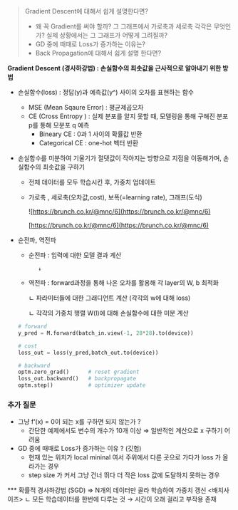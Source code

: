 > Gradient Descent에 대해서 쉽게 설명한다면?
> 
> - 왜 꼭 Gradient를 써야 할까? 그 그래프에서 가로축과 세로축 각각은 무엇인가? 실제 상황에서는 그 그래프가 어떻게 그려질까?
> - GD 중에 때때로 Loss가 증가하는 이유는?
> - Back Propagation에 대해서 쉽게 설명 한다면?

**Gradient Descent (경사하강법) : 손실함수의 최솟값을 근사적으로 알아내기 위한 방법**

- 손실함수(loss) : 정답(y)과 예측값(y^) 사이의 오차를 표현하는 함수
    - MSE (Mean Sqaure Error) : 평균제곱오차
    - CE (Cross Entropy ) : 실제 분포를 알지 못할 때, 모델링을 통해 구해진 분포 p를 통해 모분포 q 예측
        - Bineary CE :  0과 1 사이의 확률값 반환
        - Categorical CE : one-hot 벡터 반환
    
- 손실함수를 미분하여 기울기가 절댓값이 작아지는 방향으로 지점을 이동해가며, 손실함수의 최솟값을 구하기
    - 전체 데이터를 모두 학습시킨 후, 가중치 업데이트
    - 가로축 , 세로축(오차값,cost), 보폭(=learning rate), 그래프(도식)
        
        ![[https://brunch.co.kr/@mnc/6](https://brunch.co.kr/@mnc/6)  ](https://s3-us-west-2.amazonaws.com/secure.notion-static.com/72950149-6b2f-4242-aa20-1322645a0519/Untitled.png)
        
        [https://brunch.co.kr/@mnc/6](https://brunch.co.kr/@mnc/6)  
        

- 순전파, 역전파
    - 순전파 : 입력에 대한 모델 결과 계산
        
             ↓  
        
    - 역전파 :  forward과정을 통해 나온 오차를 활용해 각 layer의 W, b 최적화
        
        ㄴ 파라미터들에 대한 그래디언트 계산 (각각의 w에 대해 loss)
        
        ㄴ 각각의 가중치 행렬 W(l)에 대해 손실함수에 대한 미분 계산
    
    ```python
    # forward 
    y_pred = M.forward(batch_in.view(-1, 28*28).to(device))
    
    # cost
    loss_out = loss(y_pred,batch_out.to(device))
    
    # backward
    optm.zero_grad()      # reset gradient 
    loss_out.backward()   # backpropagate 
    optm.step()           # optimizer update
    
    ```
    

### 추가 질문

- 그냥 f’(x) = 0이 되는 x를 구하면 되지 않는가 ?
    - 간단한 예제에서도 변수의 개수가 10개 이상 ⇒ 일반적인 계산으로 x 구하기 어려움
- GD 중에 때때로 Loss가 증가하는 이유 ? (깃헙)
    - 현재 있는 위치가 local mininal 여서 주위에서 다른 곳으로 가다가 loss 가 올라가는 경우
    - step size 가 커서 그냥 건너 뛰다 더 작은 loss 값에 도달하지 못하는 경우


*** 확률적 경사하강법 (SGD)
    ⇒ N개의 데이터만 골라 학습하여 가중치 갱신 <배치사이즈>
    ㄴ 모든 학습데이터를 한번에 다루는 것 → 시간이 오래 걸리고 부작용 존재